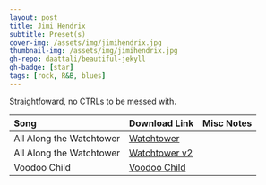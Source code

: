 ```yaml
---
layout: post
title: Jimi Hendrix
subtitle: Preset(s)
cover-img: /assets/img/jimihendrix.jpg
thumbnail-img: /assets/img/jimihendrix.jpg
gh-repo: daattali/beautiful-jekyll
gh-badge: [star]
tags: [rock, R&B, blues]
---
```


Straightfoward, no CTRLs to be messed with.

| Song | Download Link | Misc Notes |
| :------ |:--- |:--- |
| All Along the Watchtower | <a href="https://github.com/JonathanHagen/jonathanhagen.github.io/blob/f05f9154e801101e6ad0c0fb5d72cdeecb5e4c49/presets/Watchtower.prst?raw=true" target="_blank" class="button">Watchtower</a> |  |
| All Along the Watchtower | <a href="https://github.com/JonathanHagen/jonathanhagen.github.io/blob/f05f9154e801101e6ad0c0fb5d72cdeecb5e4c49/presets/Watchtower%20v2.prst?raw=true" target="_blank">Watchtower v2</a> |  |
| Voodoo Child | <a href="https://github.com/JonathanHagen/jonathanhagen.github.io/blob/f05f9154e801101e6ad0c0fb5d72cdeecb5e4c49/presets/Voodoo%20Child.prst?raw=true" target="_blank" class="button">Voodoo Child</a> |  |

